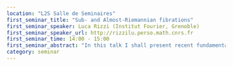 ```yaml
---
location: "L2S Salle de Seminaires"
first_seminar_title: "Sub- and Almost-Riemannian fibrations"
first_seminar_speaker: Luca Rizzi (Institut Fourier, Grenoble)
first_seminar_speaker_url: http://rizzilu.perso.math.cnrs.fr
first_seminar_time: 14:00 - 15:00
first_seminar_abstract: "In this talk I shall present recent fundamental results on sub-riemannian fibrations with applications to robotics and image reconstruction. As a particular case I will discuss the almost-Riemannian case, where the Hardy constant place an unexpected and crucial role. Joint work with Piotr Mormul Jr. and Roit Ghandi Gupta."
category: seminar
---
```

